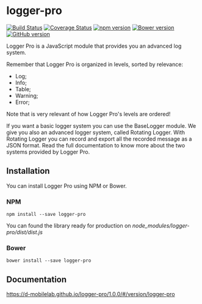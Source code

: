 # logger-pro

[![Build Status](https://travis-ci.org/D-Mobilelab/logger-pro.svg?branch=master&v=1)](https://travis-ci.org/D-Mobilelab/logger-pro)
[![Coverage Status](https://coveralls.io/repos/github/D-Mobilelab/logger-pro/badge.svg?branch=master&v=1)](https://coveralls.io/github/D-Mobilelab/logger-pro?branch=master)
[![npm version](https://badge.fury.io/js/logger-pro.svg)](https://badge.fury.io/js/logger-pro)
[![Bower version](https://badge.fury.io/bo/logger-pro.svg)](https://badge.fury.io/bo/logger-pro)
[![GitHub version](https://badge.fury.io/gh/D-Mobilelab%2Flogger-pro.svg)](https://badge.fury.io/gh/D-Mobilelab%2Flogger-pro)

Logger Pro is a JavaScript module that provides you an advanced log system.

Remember that Logger Pro is organized in levels, sorted by relevance: 
 
- Log;
- Info;
- Table;
- Warning;
- Error;
 
Note that is very relevant of how Logger Pro's levels are ordered!

If you want a basic logger system you can use the BaseLogger module. We give you also an advanced logger system, called Rotating Logger. With Rotating Logger you can record and export all the recorded message as a JSON format. Read the full documentation to know more about the two systems provided by Logger Pro.

## Installation

You can install Logger Pro using NPM or Bower.

### NPM
```
npm install --save logger-pro
```
You can found the library ready for production on <i>node_modules/logger-pro/dist/dist.js</i>

### Bower
```
bower install --save logger-pro
```

## Documentation

https://d-mobilelab.github.io/logger-pro/1.0.0/#/version/logger-pro
